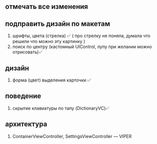 ## отмечать все изменения

## подправить дизайн по макетам
1. шрифты, цвета (стрелка) ✅ ( про стрелку не поняла, думала что решили что можно эту картинку )
2. поиск по центру (кастомный UIControl, лупу при желании можно отрисовать)✅

## дизайн
1. форма (цвет) выделения карточки ✅

## поведение
1. скрытие клавиатуры по тапу (DictionaryVC)✅

## архитектура
1. ContainerViewController, SettingsViewController — VIPER




